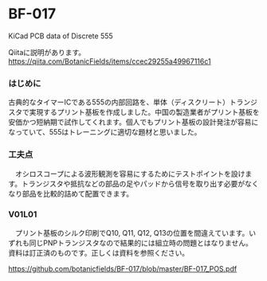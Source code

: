 # BF-017
KiCad PCB data of Discrete 555

Qiitaに説明があります。
https://qiita.com/BotanicFields/items/ccec29255a49967116c1

### はじめに
古典的なタイマーICである555の内部回路を、単体（ディスクリート）トランジスタで実現するプリント基板を作成しました。中国の製造業者がプリント基板を安価かつ短納期で試作してくれます。個人でもプリント基板の設計発注が容易になっていて、555はトレーニングに適切な題材と思いました。

### 工夫点
　オシロスコープによる波形観測を容易にするためにテストポイントを設けます。トランジスタや抵抗などの部品の足やパッドから信号を取り出す必要がなくなり部品を比較的詰めて配置できます。
 
### V01L01
　プリント基板のシルク印刷でQ10, Q11, Q12, Q13の位置を間違えています。いずれも同じPNPトランジスタなので結果的には組立時の問題とはなりません。
資料は訂正済のものです。正しくは資料を参照ください。

https://github.com/botanicfields/BF-017/blob/master/BF-017_POS.pdf
